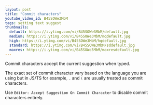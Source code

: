 ```yaml
---
layout: post
title: "Commit characters"
youtube_video_id: B45SOWe3MbM
tags: setting text suggest
thumbnails:
  default: https://i.ytimg.com/vi/B45SOWe3MbM/default.jpg
  medium: https://i.ytimg.com/vi/B45SOWe3MbM/mqdefault.jpg
  high: https://i.ytimg.com/vi/B45SOWe3MbM/hqdefault.jpg
  standard: https://i.ytimg.com/vi/B45SOWe3MbM/sddefault.jpg
  maxres: https://i.ytimg.com/vi/B45SOWe3MbM/maxresdefault.jpg
---
```


Commit characters accept the current suggestion when typed.

The exact set of commit character vary based on the language you are using but in JS/TS for example, `.` and `(` are usually treated as commit characters.

Use `Editor: Accept Suggestion On Commit Character` to disable commit characters entirely.
